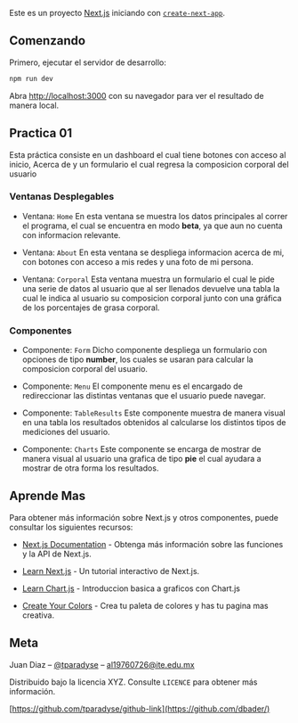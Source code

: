 Este es un proyecto [Next.js](https://nextjs.org/) iniciando con [`create-next-app`](https://github.com/vercel/next.js/tree/canary/packages/create-next-app).

## Comenzando

Primero, ejecutar el servidor de desarrollo:

```sh
npm run dev
```

Abra [http://localhost:3000](http://localhost:3000) con su navegador para ver el resultado de manera local.

## Practica 01

Esta práctica consiste en un dashboard el cual tiene botones con acceso al inicio, Acerca de y un formulario el cual regresa la composicion corporal del usuario

### Ventanas Desplegables

- Ventana: `Home`
  En esta ventana se muestra los datos principales al correr el programa, el cual se encuentra en modo **beta**, ya que aun no cuenta con informacion relevante.

- Ventana: `About`
  En esta ventana se despliega informacion acerca de mi, con botones con acceso a mis redes y una foto de mi persona.

- Ventana: `Corporal`
  Esta ventana muestra un formulario el cual le pide una serie de datos al usuario que al ser llenados devuelve una tabla la cual le indica al usuario su composicion corporal junto con una gráfica de los porcentajes de grasa corporal.

### Componentes

- Componente: `Form`
  Dicho componente despliega un formulario con opciones de tipo **number**, los cuales se usaran para calcular la composicion corporal del usuario.

- Componente: `Menu`
  El componente menu es el encargado de redireccionar las distintas ventanas que el usuario puede navegar.

- Componente: `TableResults`
  Este componente muestra de manera visual en una tabla los resultados obtenidos al calcularse los distintos tipos de mediciones del usuario.

- Componente: `Charts`
  Este componente se encarga de mostrar de manera visual al usuario una grafica de tipo **pie** el cual ayudara a mostrar de otra forma los resultados.

## Aprende Mas

Para obtener más información sobre Next.js y otros componentes, puede consultar los siguientes recursos:

- [Next.js Documentation](https://nextjs.org/docs) - Obtenga más información sobre las funciones y la API de Next.js.
- [Learn Next.js](https://nextjs.org/learn) - Un tutorial interactivo de Next.js.

- [Learn Chart.js](https://www.chartjs.org/docs/latest/) - Introduccion basica a graficos con Chart.js

- [Create Your Colors](https://paletadecolores.online/) - Crea tu paleta de colores y has tu pagina mas creativa.

## Meta

Juan Diaz – [@tparadyse](https://www.instagram.com/tparadyse) – al19760726@ite.edu.mx

Distribuido bajo la licencia XYZ. Consulte `LICENCE` para obtener más información.

[https://github.com/tparadyse/github-link](https://github.com/dbader/)
